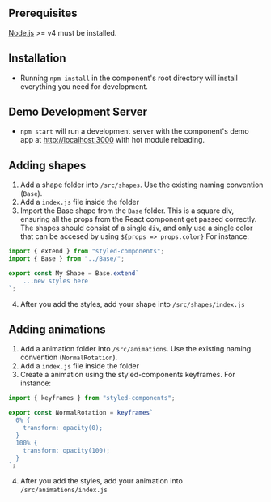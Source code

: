 ## Prerequisites

[Node.js](http://nodejs.org/) >= v4 must be installed.

## Installation

- Running `npm install` in the component's root directory will install everything you need for development.

## Demo Development Server

- `npm start` will run a development server with the component's demo app at [http://localhost:3000](http://localhost:3000) with hot module reloading.

## Adding shapes

1. Add a shape folder into `/src/shapes`. Use the existing naming convention (`Base`).
1. Add a `index.js` file inside the folder
1. Import the Base shape from the `Base` folder. This is a square div, ensuring all the props from the React component get passed correctly. The shapes should consist of a single `div`, and only use a single color that can be accesed by using `${props => props.color}` For instance:
```javascript
import { extend } from "styled-components";
import { Base } from "../Base/";

export const My Shape = Base.extend`
    ...new styles here
`;
```
4. After you add the styles, add your shape into `/src/shapes/index.js`

## Adding animations

1. Add a animation folder into `/src/animations`. Use the existing naming convention (`NormalRotation`).
1. Add a `index.js` file inside the folder
1. Create a animation using the styled-components keyframes. For instance: 
```javascript
import { keyframes } from "styled-components";

export const NormalRotation = keyframes`
  0% {
    transform: opacity(0);
  }
  100% {
    transform: opacity(100);
  }
`;
```
4. After you add the styles, add your animation into `/src/animations/index.js`